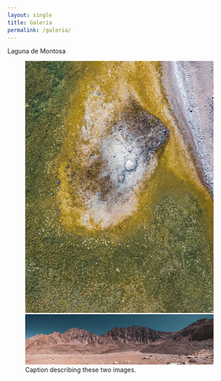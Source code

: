 ```yaml
---
layout: single
title: Galería
permalink: /galeria/
---
```

Laguna de Montosa

<figure class="half">
    <a href="/assets/images/DJI_0541.jpg"><img src="/assets/images/DJI_0541.jpg"></a>
    <a href="/assets/images/Pano-3.jpg"><img src="/assets/images/Pano-3.jpg"></a>
    <figcaption>Caption describing these two images.</figcaption>
</figure>
